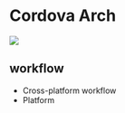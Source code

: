 # Cordova Arch

![](http://cordova.apache.org/static/img/guide/cordovaapparchitecture.png)



## workflow
- Cross-platform workflow
- Platform 